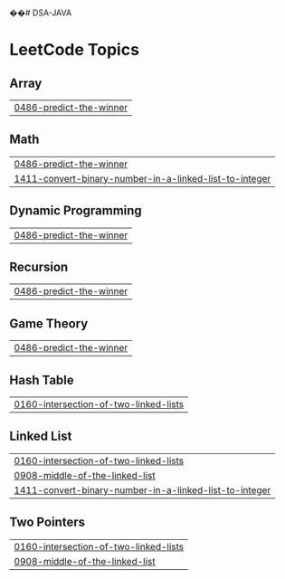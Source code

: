 ��#   D S A - J A V A  
 
<!---LeetCode Topics Start-->
# LeetCode Topics
## Array
|  |
| ------- |
| [0486-predict-the-winner](https://github.com/ainish24/DSA-JAVA/tree/master/0486-predict-the-winner) |
## Math
|  |
| ------- |
| [0486-predict-the-winner](https://github.com/ainish24/DSA-JAVA/tree/master/0486-predict-the-winner) |
| [1411-convert-binary-number-in-a-linked-list-to-integer](https://github.com/ainish24/DSA-JAVA/tree/master/1411-convert-binary-number-in-a-linked-list-to-integer) |
## Dynamic Programming
|  |
| ------- |
| [0486-predict-the-winner](https://github.com/ainish24/DSA-JAVA/tree/master/0486-predict-the-winner) |
## Recursion
|  |
| ------- |
| [0486-predict-the-winner](https://github.com/ainish24/DSA-JAVA/tree/master/0486-predict-the-winner) |
## Game Theory
|  |
| ------- |
| [0486-predict-the-winner](https://github.com/ainish24/DSA-JAVA/tree/master/0486-predict-the-winner) |
## Hash Table
|  |
| ------- |
| [0160-intersection-of-two-linked-lists](https://github.com/ainish24/DSA-JAVA/tree/master/0160-intersection-of-two-linked-lists) |
## Linked List
|  |
| ------- |
| [0160-intersection-of-two-linked-lists](https://github.com/ainish24/DSA-JAVA/tree/master/0160-intersection-of-two-linked-lists) |
| [0908-middle-of-the-linked-list](https://github.com/ainish24/DSA-JAVA/tree/master/0908-middle-of-the-linked-list) |
| [1411-convert-binary-number-in-a-linked-list-to-integer](https://github.com/ainish24/DSA-JAVA/tree/master/1411-convert-binary-number-in-a-linked-list-to-integer) |
## Two Pointers
|  |
| ------- |
| [0160-intersection-of-two-linked-lists](https://github.com/ainish24/DSA-JAVA/tree/master/0160-intersection-of-two-linked-lists) |
| [0908-middle-of-the-linked-list](https://github.com/ainish24/DSA-JAVA/tree/master/0908-middle-of-the-linked-list) |
<!---LeetCode Topics End-->